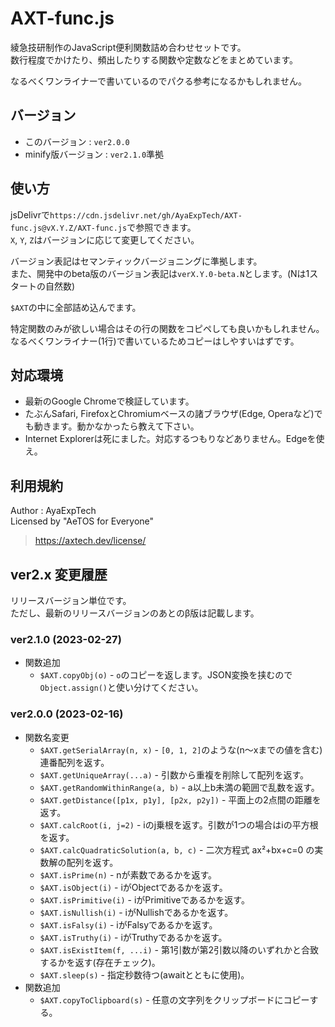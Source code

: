 # AXT-func.js

綾急技研制作のJavaScript便利関数詰め合わせセットです。  
数行程度でかけたり、頻出したりする関数や定数などをまとめています。

なるべくワンライナーで書いているのでパクる参考になるかもしれません。

## バージョン

- このバージョン : `ver2.0.0`
- minify版バージョン : `ver2.1.0`準拠

## 使い方

jsDelivrで`https://cdn.jsdelivr.net/gh/AyaExpTech/AXT-func.js@vX.Y.Z/AXT-func.js`で参照できます。  
`X`, `Y`, `Z`はバージョンに応じて変更してください。

バージョン表記はセマンティックバージョニングに準拠します。  
また、開発中のbeta版のバージョン表記は`verX.Y.0-beta.N`とします。(Nは1スタートの自然数)

`$AXT`の中に全部詰め込んでます。

特定関数のみが欲しい場合はその行の関数をコピペしても良いかもしれません。  
なるべくワンライナー(1行)で書いているためコピーはしやすいはずです。

## 対応環境

- 最新のGoogle Chromeで検証しています。
- たぶんSafari, FirefoxとChromiumベースの諸ブラウザ(Edge, Operaなど)でも動きます。動かなかったら教えて下さい。
- Internet Explorerは死にました。対応するつもりなどありません。Edgeを使え。

## 利用規約

Author : AyaExpTech  
Licensed by "AeTOS for Everyone"

> https://axtech.dev/license/

## ver2.x 変更履歴

リリースバージョン単位です。  
ただし、最新のリリースバージョンのあとのβ版は記載します。

### ver2.1.0 (2023-02-27)

- 関数追加
    - `$AXT.copyObj(o)` - `o`のコピーを返します。JSON変換を挟むので`Object.assign()`と使い分けてください。

### ver2.0.0 (2023-02-16)

- 関数名変更
    - `$AXT.getSerialArray(n, x)` - `[0, 1, 2]`のような(n〜xまでの値を含む)連番配列を返す。
    - `$AXT.getUniqueArray(...a)` - 引数から重複を削除して配列を返す。
    - `$AXT.getRandomWithinRange(a, b)` - a以上b未満の範囲で乱数を返す。
    - `$AXT.getDistance([p1x, p1y], [p2x, p2y])` - 平面上の2点間の距離を返す。
    - `$AXT.calcRoot(i, j=2)` - iのj乗根を返す。引数が1つの場合はiの平方根を返す。
    - `$AXT.calcQuadraticSolution(a, b, c)` - 二次方程式 ax²+bx+c=0 の実数解の配列を返す。
    - `$AXT.isPrime(n)` - nが素数であるかを返す。
    - `$AXT.isObject(i)` - iがObjectであるかを返す。
    - `$AXT.isPrimitive(i)` - iがPrimitiveであるかを返す。
    - `$AXT.isNullish(i)` - iがNullishであるかを返す。
    - `$AXT.isFalsy(i)` - iがFalsyであるかを返す。
    - `$AXT.isTruthy(i)` - iがTruthyであるかを返す。
    - `$AXT.isExistItem(f, ...i)` - 第1引数が第2引数以降のいずれかと合致するかを返す(存在チェック)。
    - `$AXT.sleep(s)` - 指定秒数待つ(awaitとともに使用)。
- 関数追加
    - `$AXT.copyToClipboard(s)` - 任意の文字列をクリップボードにコピーする。

<script src="https://cdn.jsdelivr.net/gh/AyaExpTech/AXT-func.js/AXT-func.js"></script>
